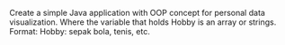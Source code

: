 Create a simple Java application with OOP concept for personal data visualization. Where the variable that holds Hobby is an array or strings. 
Format: Hobby: sepak bola, tenis, etc.

